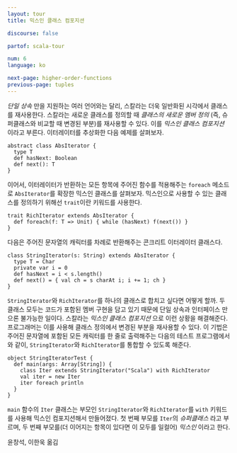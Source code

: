 ```yaml
---
layout: tour
title: 믹스인 클래스 컴포지션

discourse: false

partof: scala-tour

num: 6
language: ko

next-page: higher-order-functions
previous-page: tuples
---
```


_단일 상속_ 만을 지원하는 여러 언어와는 달리, 스칼라는 더욱 일반화된 시각에서 클래스를 재사용한다. 스칼라는 새로운 클래스를 정의할 때 _클래스의 새로운 멤버 정의_ (즉, 슈퍼클래스와 비교할 때 변경된 부분)를 재사용할 수 있다. 이를 _믹스인 클래스 컴포지션_ 이라고 부른다. 이터레이터를 추상화한 다음 예제를 살펴보자.

    abstract class AbsIterator {
      type T
      def hasNext: Boolean
      def next(): T
    }

이어서, 이터레이터가 반환하는 모든 항목에 주어진 함수를 적용해주는 `foreach` 메소드로 `AbsIterator`를 확장한 믹스인 클래스를 살펴보자. 믹스인으로 사용할 수 있는 클래스를 정의하기 위해선 `trait`이란 키워드를 사용한다.

    trait RichIterator extends AbsIterator {
      def foreach(f: T => Unit) { while (hasNext) f(next()) }
    }

다음은 주어진 문자열의 캐릭터를 차례로 반환해주는 콘크리트 이터레이터 클래스다.

    class StringIterator(s: String) extends AbsIterator {
      type T = Char
      private var i = 0
      def hasNext = i < s.length()
      def next() = { val ch = s charAt i; i += 1; ch }
    }

`StringIterator`와 `RichIterator`를 하나의 클래스로 합치고 싶다면 어떻게 할까. 두 클래스 모두는 코드가 포함된 멤버 구현을 담고 있기 때문에 단일 상속과 인터페이스 만으론 불가능한 일이다. 스칼라는 _믹스인 클래스 컴포지션_ 으로 이런 상황을 해결해준다. 프로그래머는 이를 사용해 클래스 정의에서 변경된 부분을 재사용할 수 있다. 이 기법은 주어진 문자열에 포함된 모든 캐릭터를 한 줄로 출력해주는 다음의 테스트 프로그램에서와 같이, `StringIterator`와 `RichIterator`를 통합할 수 있도록 해준다.

    object StringIteratorTest {
      def main(args: Array[String]) {
        class Iter extends StringIterator("Scala") with RichIterator
        val iter = new Iter
        iter foreach println
      }
    }

`main` 함수의 `Iter` 클래스는 부모인 `StringIterator`와 `RichIterator`를 `with` 키워드를 사용해 믹스인 컴포지션해서 만들어졌다. 첫 번째 부모를 `Iter`의 _슈퍼클래스_ 라고 부르며, 두 번째 부모를(더 이어지는 항목이 있다면 이 모두를 일컬어)  _믹스인_ 이라고 한다.

윤창석, 이한욱 옮김
